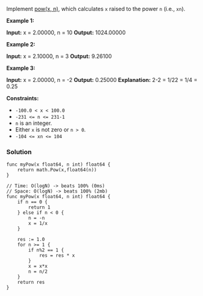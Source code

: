 Implement [pow(x, n)](http://www.cplusplus.com/reference/valarray/pow/), which calculates `x` raised to the power `n` (i.e., `xn`).

**Example 1:**

**Input:** x = 2.00000, n = 10
**Output:** 1024.00000

**Example 2:**

**Input:** x = 2.10000, n = 3
**Output:** 9.26100

**Example 3:**

**Input:** x = 2.00000, n = -2
**Output:** 0.25000
**Explanation:** 2-2 = 1/22 = 1/4 = 0.25

**Constraints:**

- `-100.0 < x < 100.0`
- `-231 <= n <= 231-1`
- `n` is an integer.
- Either `x` is not zero or `n > 0`.
- `-104 <= xn <= 104`

### Solution
```
func myPow(x float64, n int) float64 {
    return math.Pow(x,float64(n))
}

// Time: O(logN) -> beats 100% (0ms)
// Space: O(logN) -> beats 100% (2mb)
func myPow(x float64, n int) float64 {
    if n == 0 {
        return 1
    } else if n < 0 {
        n = -n
        x = 1/x
    }

    res := 1.0
    for n >= 1 {
        if n%2 == 1 {
            res = res * x
        }
        x = x*x
        n = n/2
    }
    return res
}
```